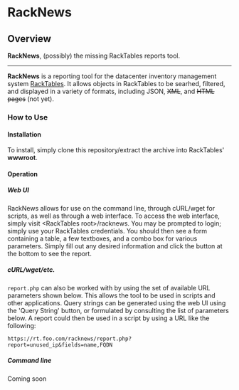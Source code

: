 # RackNews

## Overview

**RackNews**, (possibly) the missing RackTables reports tool.

---
**RackNews** is a reporting tool for the datacenter inventory management system [RackTables](http://www.racktables.org). It allows objects in RackTables to be searhed, filtered, and displayed in a variety of formats, including JSON, ~~XML~~, and ~~HTML pages~~ (not yet).

### How to Use
#### Installation
To install, simply clone this repository/extract the archive into RackTables' **wwwroot**.

#### Operation
##### Web UI
RackNews allows for use on the command line, through cURL/wget for scripts, as well as through a web interface. To access the web interface, simply visit \<RackTables root\>/racknews. You may be prompted to login; simply use your RackTables credentials. You should then see a form containing a table, a few textboxes, and a combo box for various parameters. Simply fill out any desired information and click the button at the bottom to see the report.

##### cURL/wget/etc.
`report.php` can also be worked with by using the set of available URL parameters shown below. This allows the tool to be used in scripts and other applications. Query strings can be generated using the web UI using the 'Query String' button, or formulated by consulting the list of parameters below. A report could then be used in a script by using a URL like the following:

	https://rt.foo.com/racknews/report.php?report=unused_ip&fields=name,FQDN

##### Command line
Coming soon

